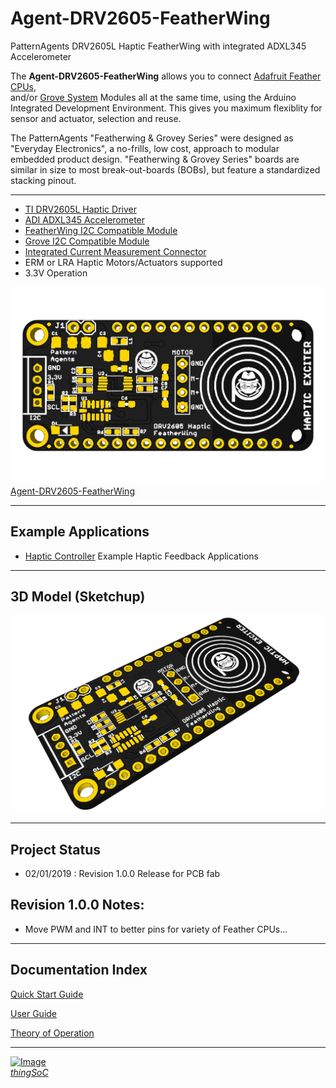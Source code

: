 # Agent-DRV2605-FeatherWing

PatternAgents DRV2605L Haptic FeatherWing with integrated ADXL345 Accelerometer

The **Agent-DRV2605-FeatherWing** allows you to connect [Adafruit Feather CPUs](https://www.adafruit.com/feather),  
and/or [Grove System](http://www.seeedstudio.com/blog/2016/03/09/tutorial-intro-to-grove-connectors-for-arduinoraspberry-pi-projects/) 
Modules all at the same time, using the Arduino Integrated Development Environment.
This gives you maximum flexiblity for sensor and actuator, selection and reuse. 

The PatternAgents "Featherwing & Grovey Series" were designed as "Everyday Electronics", a no-frills, low cost, approach to modular embedded product design.
"Featherwing & Grovey Series" boards are similar in size to most break-out-boards (BOBs), but feature a standardized stacking pinout. 


---------------------------------------

* [TI DRV2605L Haptic Driver](http://www.ti.com/lit/ds/symlink/drv2605l.pdf)
* [ADI ADXL345 Accelerometer](https://www.analog.com/media/en/technical-documentation/data-sheets/adxl345.pdf)
* [FeatherWing I2C Compatible Module](https://learn.adafruit.com/adafruit-feather/feather-specification)
* [Grove I2C Compatible Module](http://wiki.seeedstudio.com/Grove_System/)
* [Integrated Current Measurement Connector](https://www.adafruit.com/product/3650)
* ERM or LRA Haptic Motors/Actuators supported
* 3.3V Operation

[![Agent-DRV2605-FeatherWing](https://github.com/patternagents/Agent-DRV2605-FeatherWing/blob/master/Agent-DRV2605-FeatherWing/images/Agent-DRV2605-FeatherWing_top.png?raw=true)Agent-DRV2605-FeatherWing](https://github.com/thingSoC/Agent-DRV2605-FeatherWing/)

---------------------------------------
## Example Applications

* [Haptic Controller](https://www.precisionmicrodrives.com/haptic-feedback/example-haptic-feedback-applications/) Example Haptic Feedback Applications

---------------------------------------
## 3D Model (Sketchup)

![thingSoC Agent-DRV2605-FeatherWing](https://raw.githubusercontent.com/patternagents/Agent-DRV2605-FeatherWing/master/Agent-DRV2605-FeatherWing/images/Agent-DRV2605-FeatherWing_iso.png)


---------------------------------------
## Project Status

* 02/01/2019 : Revision 1.0.0 Release for PCB fab

## Revision 1.0.0 Notes: ##

* Move PWM and INT to better pins for variety of Feather CPUs...

---------------------------------------

## Documentation Index <a name="documentation_index"/>

[Quick Start Guide](https://github.com/patternagents/Agent-DRV2605-FeatherWing/blob/master/Agent-DRV2605-FeatherWing/docs/QuickStart.md)

[User Guide](https://github.com/patternagents/Agent-DRV2605-FeatherWing/blob/master/Agent-DRV2605-FeatherWing/docs/UserGuide.md)

[Theory of Operation](https://github.com/patternagents/Agent-DRV2605-FeatherWing/blob/master/Agent-DRV2605-FeatherWing/docs/TheoryOfOperation.md)

---------------------------------------

[![Image](http://thingsoc.github.io/img/projects/thingSoC/thingSoC_thumb.png?raw=true)  
*thingSoC*](http://thingsoc.github.io) 
 

